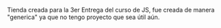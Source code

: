 Tienda creada para la 3er Entrega del curso de JS, fue creada de manera "generica" ya que no tengo proyecto que sea útil aún. 
